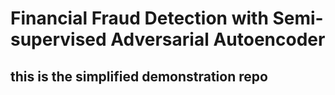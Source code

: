 # Financial Fraud Detection with Semi-supervised Adversarial Autoencoder

## this is the simplified demonstration repo